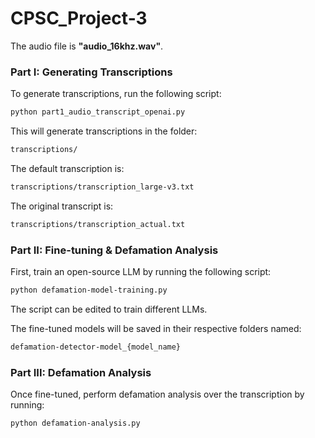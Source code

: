 # CPSC_Project-3

The audio file is **"audio_16khz.wav"**.  

### Part I: Generating Transcriptions  
To generate transcriptions, run the following script:  

```bash
python part1_audio_transcript_openai.py
```

This will generate transcriptions in the folder: 
```bash
transcriptions/
```

The default transcription is: 
```bash
transcriptions/transcription_large-v3.txt
```

The original transcript is: 
```bash
transcriptions/transcription_actual.txt
```

### Part II: Fine-tuning & Defamation Analysis

First, train an open-source LLM by running the following script:

```bash
python defamation-model-training.py
```

The script can be edited to train different LLMs.

The fine-tuned models will be saved in their respective folders named:

```bash
defamation-detector-model_{model_name}
```

### Part III: Defamation Analysis

Once fine-tuned, perform defamation analysis over the transcription by running:

```bash
python defamation-analysis.py
```
